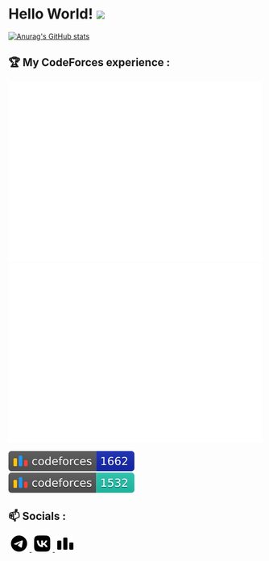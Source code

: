 # Hello World! <img src="https://media.giphy.com/media/hvRJCLFzcasrR4ia7z/giphy.gif" width="30px"/>

[![Anurag's GitHub stats](https://github-readme-stats.vercel.app/api?username=chu65536&show_icons=true&theme=transparent)](https://github.com/anuraghazra/github-readme-stats)


## :trophy: My CodeForces experience :

![](https://raw.githubusercontent.com/chu65536/cf-stats/main/output/light_card.svg#gh-dark-mode-only)
![](https://raw.githubusercontent.com/chu65536/cf-stats/main/output/light_card.svg#gh-light-mode-only)

![](https://raw.githubusercontent.com/chu65536/cf-stats/main/output/max_rating.svg)
![](https://raw.githubusercontent.com/chu65536/cf-stats/main/output/rating.svg)


## :mailbox: Socials : 

<!--Telegram-->
<a href="https://t.me/chu65536">
 <picture>
  <source srcset="icons/telegram.dark.png" media="(prefers-color-scheme: dark)">
  <img src="icons/telegram.png" width="32px" height="32px" hspace="5px">
 </picture>
</a>

<!--VK-->
<a href="https://vk.com/chu65536">
 <picture>
  <source srcset="icons/vk.dark.png" media="(prefers-color-scheme: dark)">
  <img src="icons/vk.png" width="32px" height="32px" hspace="5px">
 </picture>
</a>

<!--CodeForces-->
<a href="https://codeforces.com/profile/chu65536">
 <picture>
  <source srcset="icons/codeforces.dark.png" media="(prefers-color-scheme: dark)">
  <img src="icons/codeforces.png" width="32px" height="32px" hspace="5px">
 </picture>
</a>


